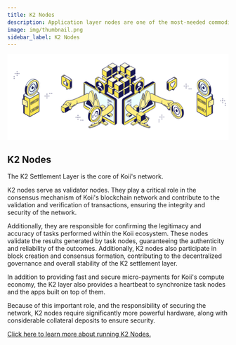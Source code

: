 ```yaml
---
title: K2 Nodes
description: Application layer nodes are one of the most-needed commodities in Web3.
image: img/thumbnail.png
sidebar_label: K2 Nodes
---
```


![Banner](./img/Running%20a%20K2%20Node.svg)

## K2 Nodes

The K2 Settlement Layer is the core of Koii's network.

K2 nodes serve as validator nodes. They play a critical role in the consensus mechanism of Koii's blockchain network and contribute to the validation and verification of transactions, ensuring the integrity and security of the network.

Additionally, they are responsible for confirming the legitimacy and accuracy of tasks performed within the Koii ecosystem. These nodes validate the results generated by task nodes, guaranteeing the authenticity and reliability of the outcomes. Additionally, K2 nodes also participate in block creation and consensus formation, contributing to the decentralized governance and overall stability of the K2 settlement layer.

In addition to providing fast and secure micro-payments for Koii's compute economy, the K2 layer also provides a heartbeat to synchronize task nodes and the apps built on top of them.

Because of this important role, and the responsibility of securing the network, K2 nodes require significantly more powerful hardware, along with considerable collateral deposits to ensure security.

[Click here to learn more about running K2 Nodes.](/run-a-node/k2-nodes/how-to-run-a-k2-node)
